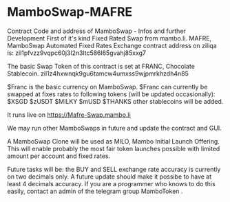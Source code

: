 # MamboSwap-MAFRE
Contract Code and address of MamboSwap - Infos and further Development
First of it's kind Fixed Rated Swap from mambo.li.
MAFRE, MamboSwap Automated Fixed Rates Exchange contract address on ziliqa is:
zil1pfvzz9vqpc60j3l2n3ltc586l65gvahj85xxg7

The basic Swap Token of this contract is set at FRANC, Chocolate Stablecoin.
zil1z4hxwnqk9gu6tamcw4umxss9wjpmrkhzdh4n85

$Franc is the basic currency on MamboSwap.
$Franc can currently be swapped at fixes rates to following tokens (will be updated occasionally):
$XSGD
$zUSDT
$MILKY
$mUSD
$THANKS
other stablecoins will be added.


It runs live on https://Mafre-Swap.mambo.li 

We may run other MamboSwaps in future and update the contract and GUI.

A MamboSwap Clone will be used as MILO, Mambo Initial Launch Offering.
This will enable probably the most fair token launches possible with limited amount per account and fixed rates.

Future tasks will be: the BUY and SELL exchange rate accuracy is currently on two decimals only. 
A future update should make it possibe to have at least 4 decimals accuracy.
If you are a programmer who knows to do this easily, 
contact an admin of the telegram group MamboToken .
